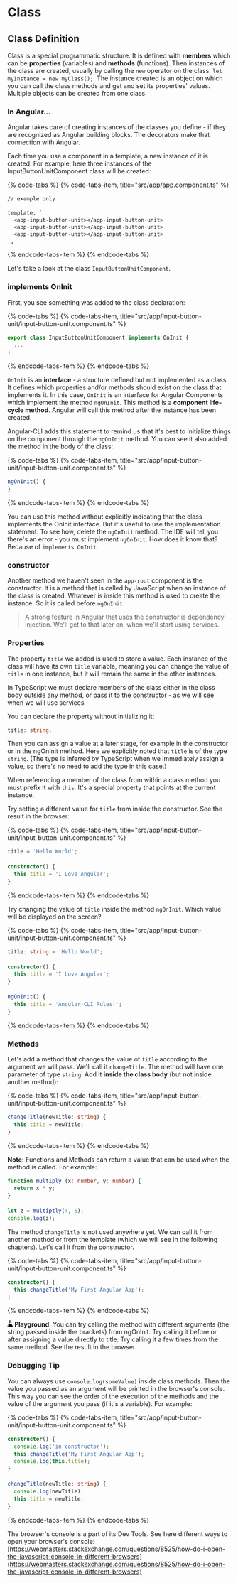 # Class

## Class Definition

Class is a special programmatic structure. It is defined with **members** which can be **properties** \(variables\) and **methods** \(functions\). Then instances of the class are created, usually by calling the `new` operator on the class: `let myInstance = new myClass();`. The instance created is an object on which you can call the class methods and get and set its properties' values. Multiple objects can be created from one class.

### In Angular...

Angular takes care of creating instances of the classes you define - if they are recognized as Angular building blocks. The decorators make that connection with Angular.

Each time you use a component in a template, a new instance of it is created. For example, here three instances of the InputButtonUnitComponent class will be created:

{% code-tabs %}
{% code-tabs-item, title="src/app/app.component.ts" %}
```markup
// example only

template: `
  <app-input-button-unit></app-input-button-unit>
  <app-input-button-unit></app-input-button-unit>
  <app-input-button-unit></app-input-button-unit>
`,
```
{% endcode-tabs-item %}
{% endcode-tabs %}

Let's take a look at the class `InputButtonUnitComponent`.

### implements OnInit

First, you see something was added to the class declaration:

{% code-tabs %}
{% code-tabs-item, title="src/app/input-button-unit/input-button-unit.component.ts" %}
```typescript
export class InputButtonUnitComponent implements OnInit {
  ...
}
```
{% endcode-tabs-item %}
{% endcode-tabs %}

`OnInit` is an **interface** - a structure defined but not implemented as a class. It defines which properties and/or methods should exist on the class that implements it. In this case, `OnInit` is an interface for Angular Components which implement the method `ngOnInit`. This method is a **component life-cycle method**. Angular will call this method after the instance has been created.

Angular-CLI adds this statement to remind us that it's best to initialize things on the component through the `ngOnInit` method. You can see it also added the method in the body of the class:

{% code-tabs %}
{% code-tabs-item, title="src/app/input-button-unit/input-button-unit.component.ts" %}
```typescript
ngOnInit() {
}
```
{% endcode-tabs-item %}
{% endcode-tabs %}

You can use this method without explicitly indicating that the class implements the OnInit interface. But it's useful to use the implementation statement. To see how, delete the `ngOnInit` method. The IDE will tell you there's an error - you must implement `ngOnInit`. How does it know that? Because of `implements OnInit`.

### constructor

Another method we haven't seen in the `app-root` component is the constructor. It is a method that is called by JavaScript when an instance of the class is created. Whatever is inside this method is used to create the instance. So it is called before `ngOnInit`.

> A strong feature in Angular that uses the constructor is dependency injection. We'll get to that later on, when we'll start using services.

### Properties

The property `title` we added is used to store a value. Each instance of the class will have its own `title` variable, meaning you can change the value of `title` in one instance, but it will remain the same in the other instances.

In TypeScript we must declare members of the class either in the class body outside any method, or pass it to the constructor - as we will see when we will use services.

You can declare the property without initializing it:

```typescript
title: string;
```

Then you can assign a value at a later stage, for example in the constructor or in the ngOnInit method. Here we explicitly noted that `title` is of the type `string`. \(The type is inferred by TypeScript when we immediately assign a value, so there's no need to add the type in this case.\)

When referencing a member of the class from within a class method you must prefix it with `this`. It's a special property that points at the current instance.

Try setting a different value for `title` from inside the constructor. See the result in the browser:

{% code-tabs %}
{% code-tabs-item, title="src/app/input-button-unit/input-button-unit.component.ts" %}
```typescript
title = 'Hello World';

constructor() { 
  this.title = 'I Love Angular';
}
```
{% endcode-tabs-item %}
{% endcode-tabs %}

Try changing the value of `title` inside the method `ngOnInit`. Which value will be displayed on the screen?

{% code-tabs %}
{% code-tabs-item, title="src/app/input-button-unit/input-button-unit.component.ts" %}
```typescript
title: string = 'Hello World';

constructor() { 
  this.title = 'I Love Angular';
}

ngOnInit() { 
  this.title = 'Angular-CLI Rules!';
}
```
{% endcode-tabs-item %}
{% endcode-tabs %}

### Methods

Let's add a method that changes the value of `title` according to the argument we will pass. We'll call it `changeTitle`. The method will have one parameter of type `string`. Add it **inside the class body** \(but not inside another method\):

{% code-tabs %}
{% code-tabs-item, title="src/app/input-button-unit/input-button-unit.component.ts" %}
```typescript
changeTitle(newTitle: string) {
  this.title = newTitle;
}
```
{% endcode-tabs-item %}
{% endcode-tabs %}

**Note:** Functions and Methods can return a value that can be used when the method is called. For example:

```typescript
function multiply (x: number, y: number) {
  return x * y;
}

let z = multiptly(4, 5);
console.log(z);
```

The method `changeTitle` is not used anywhere yet. We can call it from another method or from the template \(which we will see in the following chapters\). Let's call it from the constructor.

{% code-tabs %}
{% code-tabs-item, title="src/app/input-button-unit/input-button-unit.component.ts" %}
```typescript
constructor() { 
  this.changeTitle('My First Angular App');
}
```
{% endcode-tabs-item %}
{% endcode-tabs %}

![](.gitbook/assets/lab%20%281%29.jpg) **Playground**: You can try calling the method with different arguments \(the string passed inside the brackets\) from ngOnInit. Try calling it before or after assigning a value directly to title. Try calling it a few times from the same method. See the result in the browser.

### Debugging Tip

You can always use `console.log(someValue)` inside class methods. Then the value you passed as an argument will be printed in the browser's console. This way you can see the order of the execution of the methods and the value of the argument you pass \(if it's a variable\). For example:

{% code-tabs %}
{% code-tabs-item, title="src/app/input-button-unit/input-button-unit.component.ts" %}
```typescript
constructor() { 
  console.log('in constructor');
  this.changeTitle('My First Angular App');
  console.log(this.title);
}

changeTitle(newTitle: string) {
  console.log(newTitle);
  this.title = newTitle;
}
```
{% endcode-tabs-item %}
{% endcode-tabs %}

The browser's console is a part of its Dev Tools. See here different ways to open your browser's console: [https://webmasters.stackexchange.com/questions/8525/how-do-i-open-the-javascript-console-in-different-browsers](https://webmasters.stackexchange.com/questions/8525/how-do-i-open-the-javascript-console-in-different-browsers)

